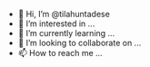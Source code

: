 - 👋 Hi, I’m @tilahuntadese
- 👀 I’m interested in ...
- 🌱 I’m currently learning ...
- 💞️ I’m looking to collaborate on ...
- 📫 How to reach me ...

<!---
tilahuntadese/tilahuntadese is a ✨ special ✨ repository because its `README.md` (this file) appears on your GitHub profile.
You can click the Preview link to take a look at your changes.
--->
